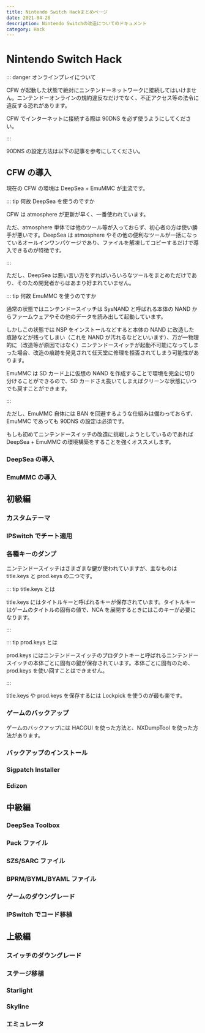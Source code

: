 ```yaml
---
title: Nintendo Switch Hackまとめページ
date: 2021-04-28
description: Nintendo Switchの改造についてのドキュメント
category: Hack
---
```


# Nintendo Switch Hack

::: danger オンラインプレイについて

CFW が起動した状態で絶対にニンテンドーネットワークに接続してはいけません。ニンテンドーオンラインの規約違反なだけでなく、不正アクセス等の法令に違反する恐れがあります。

CFW でインターネットに接続する際は 90DNS を必ず使うようにしてください。

:::

90DNS の設定方法は以下の記事を参考にしてください。

## CFW の導入

現在の CFW の環境は DeepSea + EmuMMC が主流です。

::: tip 何故 DeepSea を使うのですか

CFW は atmosphere が更新が早く、一番使われています。

ただ、atmosphere 単体では他のツール等が入っておらず、初心者の方は使い勝手が悪いです。DeepSea は atmosphere やその他の便利なツールが一括になっているオールインワンパケージであり、ファイルを解凍してコピーするだけで導入できるのが特徴です。

:::

ただし、DeepSea は悪い言い方をすればいろいろなツールをまとめただけであり、そのため開発者からはあまり好まれていません。

::: tip 何故 EmuMMC を使うのですか

通常の状態ではニンテンドースイッチは SysNAND と呼ばれる本体の NAND からファームウェアやその他のデータを読み出して起動しています。

しかしこの状態では NSP をインストールなどすると本体の NAND に改造した痕跡などが残ってしまい（これを NAND が汚れるなどといいます）、万が一物理的に（改造等が原因ではなく）ニンテンドースイッチが起動不可能になってしまった場合、改造の痕跡を発見されて任天堂に修理を拒否されてしまう可能性があります。

EmuMMC は SD カード上に仮想の NAND を作成することで環境を完全に切り分けることができるので、SD カードさえ抜いてしまえばクリーンな状態にいつでも戻すことができます。

:::

ただし、EmuMMC 自体には BAN を回避するような仕組みは備わっておらず、EmuMMC であっても 90DNS の設定は必須です。

もしも初めてニンテンドースイッチの改造に挑戦しようとしているのであれば DeepSea + EmuMMC の環境構築をすることを強くオススメします。

### DeepSea の導入

### EmuMMC の導入

## 初級編

### カスタムテーマ

### IPSwitch でチート適用

### 各種キーのダンプ

ニンテンドースイッチはさまざまな鍵が使われていますが、主なものは title.keys と prod.keys の二つです。

::: tip title.keys とは

title.keys にはタイトルキーと呼ばれるキーが保存されています。タイトルキーはゲームのタイトルの固有の値で、NCA を展開するときにはこのキーが必要になります。

:::

::: tip prod.keys とは

prod.keys にはニンテンドースイッチのプロダクトキーと呼ばれるニンテンドースイッチの本体ごとに固有の鍵が保存されています。本体ごとに固有のため、prod.keys を使い回すことはできません。

:::

title.keys や prod.keys を保存するには Lockpick を使うのが最も楽です。

### ゲームのバックアップ

ゲームのバックアップには HACGUI を使った方法と、NXDumpTool を使った方法があります。

### バックアップのインストール

### Sigpatch Installer

### Edizon

## 中級編

### DeepSea Toolbox

### Pack ファイル

### SZS/SARC ファイル

### BPRM/BYML/BYAML ファイル

### ゲームのダウングレード

### IPSwitch でコード移植

## 上級編

### スイッチのダウングレード

### ステージ移植

### Starlight

### Skyline

### エミュレータ
